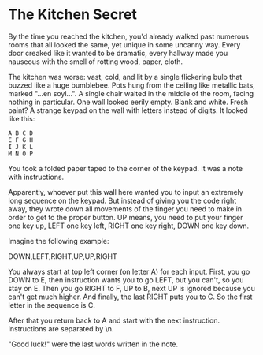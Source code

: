 # The Kitchen Secret

By the time you reached the kitchen, you'd already walked past numerous rooms that all looked the same, yet unique in some uncanny way. Every door creaked like it wanted to be dramatic, every hallway made you nauseous with the smell of rotting wood, paper, cloth.

The kitchen was worse: vast, cold, and lit by a single flickering bulb that buzzed like a huge bumblebee. Pots hung from the ceiling like metallic bats, marked "...en soyl...". A single chair waited in the middle of the room, facing nothing in particular. One wall looked eerily empty. Blank and white. Fresh paint? A strange keypad on the wall with letters instead of digits. It looked like this:
```
A B C D
E F G H
I J K L
M N O P
```

You took a folded paper taped to the corner of the keypad. It was a note with instructions.

Apparently, whoever put this wall here wanted you to input an extremely long sequence on the keypad. But instead of giving you the code right away, they wrote down all movements of the finger you need to make in order to get to the proper button. UP means, you need to put your finger one key up, LEFT one key left, RIGHT one key right, DOWN one key down.

Imagine the following example:

DOWN,LEFT,RIGHT,UP,UP,RIGHT

You always start at top left corner (on letter A) for each input. First, you go DOWN to E, then instruction wants you to go LEFT, but you can't, so you stay on E. Then you go RIGHT to F, UP to B, next UP is ignored because you can't get much higher. And finally, the last RIGHT puts you to C. So the first letter in the sequence is C.

After that you return back to A and start with the next instruction. Instructions are separated by \n.

"Good luck!" were the last words written in the note.